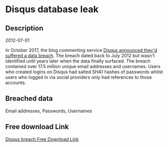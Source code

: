 # Disqus database leak

## Description

2012-07-01

In October 2017, the blog commenting service <a href="https://blog.disqus.com/security-alert-user-info-breach" target="_blank" rel="noopener">Disqus announced they'd suffered a data breach</a>. The breach dated back to July 2012 but wasn't identified until years later when the data finally surfaced. The breach contained over 17.5 million unique email addresses and usernames. Users who created logins on Disqus had salted SHA1 hashes of passwords whilst users who logged in via social providers only had references to those accounts.

## Breached data

Email addresses, Passwords, Usernames

## Free download Link

[Disqus breach Free Download Link](https://tinyurl.com/2b2k277t)